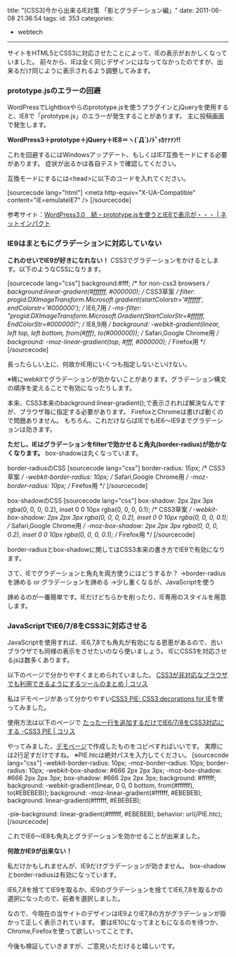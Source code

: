 title: "[CSS3]今から出来るIE対策 「影とグラデーション編」"
date: 2011-06-08 21:36:54
tags:
id: 353
categories:
  - webtech
---

サイトをHTML5とCSS3に対応させたことによって、IEの表示がおかしくなっていました。
前々から、IEは全く同じデザインにはなってなかったのですが、出来るだけ同じように表示されるよう調整してみます。
<!--more-->

### prototype.jsのエラーの回避

WordPressでLightboxやらのprototype.jsを使うプラグインとjQueryを使用すると、IE8で「prototype.js」のエラーが発生することがあります。
主に投稿画面で発生します。

**WordPress3＋prototype＋jQuery＋IE8＝ヽ(`Д´)ﾉﾄﾞｯｶｧｧｧﾝ!!**

これを回避するにはWindowsアップデート、もしくはIE7互換モードにする必要があります。
症状が出るかは各自テストで確認してください。

互換モードにするには&lt;head&gt;に以下のコードを入れてください。

[sourcecode lang="html"]
&lt;meta http-equiv=&quot;X-UA-Compatible&quot; content=&quot;IE=emulateIE7&quot; /&gt;
[/sourcecode]

参考サイト：[WordPress3.0　続・prototype.jsを使うとIE8で表示が・・・ | ネットインパクト](http://www.netimpact.co.jp/blog/11188/ "Link to WordPress3.0　続・prototype.jsを使うとIE8で表示が・・・ | ネットインパクト")

### IE9はまともにグラデーションに対応していない

**これのせいでIE9が好きになれない！**
CSS3でグラデーションをかけるとします。以下のようなCSSになります。

[sourcecode lang="css"]
background:#fff; /* for non-css3 browsers */
background:linear-gradient(#ffffff, #000000); /* CSS3草案 */
filter: progid:DXImageTransform.Microsoft.gradient(startColorstr='#ffffff', endColorstr='#000000'); /* IE6,7用 */
-ms-filter: &quot;progid:DXImageTransform.Microsoft.Gradient(StartColorStr=#ffffff, EndColorStr=#000000)&quot;; /* IE8,9用 */
background: -webkit-gradient(linear, left top, left bottom, from(#fff), to(#000000)); /* Safari,Google Chrome用 */
background: -moz-linear-gradient(top, #fff, #000000); /* Firefox用 */
[/sourcecode]

長ったらしい上に、何故かIE用にいくつも指定しないといけない。

※稀にwebkitでグラデーションが効かないことがあります。グラデーション構文の順序を変えることで有効になったりします。

本来、CSS3本来のbackground:linear-gradient();で表示されれば解決なんですが、ブラウザ毎に指定する必要があります。
FirefoxとChromeは書けば動くので問題ありません。
もちろん、これだけならばIEでもIE6〜IE9までグラデーションは効きます。

**ただし、IEはグラデーションをfilterで効かせると角丸(border-radius)が効かなくなります。**
box-shadowは丸くなっています。

border-radiusのCSS
[sourcecode lang="css"]
border-radius: 15px; /* CSS3草案 */
-webkit-border-radius: 10px; /* Safari,Google Chrome用 */
-moz-border-radius: 10px; /* Firefox用 */
[/sourcecode]

box-shadowのCSS
[sourcecode lang="css"]
box-shadow: 2px 2px 3px rgba(0, 0, 0, 0.2), inset 0 0 10px rgba(0, 0, 0, 0.1); /* CSS3草案 */
-webkit-box-shadow: 2px 2px 3px rgba(0, 0, 0, 0.2), inset 0 0 10px rgba(0, 0, 0, 0.1); /* Safari,Google Chrome用 */
-moz-box-shadow: 2px 2px 3px rgba(0, 0, 0, 0.2), inset 0 0 10px rgba(0, 0, 0, 0.1); /* Firefox用 */
[/sourcecode]

border-radiusとbox-shadowに関してはCSS3本来の書き方でIE9で有効になります。

さて、IEでグラデーションと角丸を両方使うにはどうするか？
→border-radiusを諦める or グラデーションを諦める
→少し重くなるが、JavaScriptを使う

諦めるのが一番簡単です。IEだけどちらかを削ったり、IE専用のスタイルを用意します。

### JavaScriptでIE6/7/8をCSS3に対応させる

JavaScriptを使用すれば、IE6,7,8でも角丸が有効になる恩恵があるので、古いブラウザでも同様の表示をさせたいのなら使いましょう。
IEにCSS3を対応させるjsは数多くあります。

以下のページで分かりやすくまとめられていました。
[CSS3が非対応なブラウザでも利用できるようにするツールのまとめ | コリス](http://coliss.com/articles/build-websites/operation/css/css3-compatibility-tools.html "Link to CSS3が非対応なブラウザでも利用できるようにするツールのまとめ | コリス")

私はデモページがあって分かりやすい[CSS3 PIE: CSS3 decorations for IE](http://css3pie.com/ "Link to CSS3 PIE: CSS3 decorations for IE")を使ってみました。

使用方法は以下のページで
[たった一行を追加するだけでIE6/7/8をCSS3対応にする -CSS3 PIE | コリス](http://coliss.com/articles/build-websites/operation/css/css3pie-decorations-for-ie.html "Link to たった一行を追加するだけでIE6/7/8をCSS3対応にする -CSS3 PIE | コリス")

やってみました。[デモページ](http://css3pie.com/ "Link to CSS3 PIE: CSS3 decorations for IE")で作成したものをコピペすればいいです。
実際には2行足すだけですね。
※PIE.htcは絶対パスを入力してください。
[sourcecode lang="css"]
-webkit-border-radius: 10px;
-moz-border-radius: 10px;
border-radius: 10px;
-webkit-box-shadow: #666 2px 2px 3px;
-moz-box-shadow: #666 2px 2px 3px;
box-shadow: #666 2px 2px 3px;
background: #ffffff;
background: -webkit-gradient(linear, 0 0, 0 bottom, from(#ffffff), to(#EBEBEB));
background: -moz-linear-gradient(#ffffff, #EBEBEB);
background: linear-gradient(#ffffff, #EBEBEB);

-pie-background: linear-gradient(#ffffff, #EBEBEB);
behavior: url(/PIE.htc);
[/sourcecode]

これでIE6〜IE8も角丸とグラデーションを効かせることが出来ました。

**何故かIE9が出来ない！**

私だけかもしれませんが、IE9だけグラデーションが効きません。
box-shadowとborder-radiusは有効になっています。

IE6,7,8を捨ててIE9を取るか、IE9のグラデーションを捨ててIE6,7,8を取るかの選択になったので、前者を選択しました。

なので、今現在の当サイトのデザインはIE9よりIE7,8の方がグラデーションが掛かって正しく表示されています。
要はIE10になってまともになるのを待つか、Chrome,Firefoxを使って欲しいってことです。

今後も検証していきますが、ご意見いただけると嬉しいです。